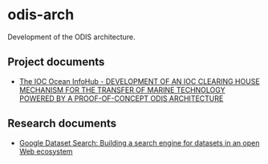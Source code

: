 # odis-arch

Development of the ODIS architecture.

## Project documents

- [The IOC Ocean InfoHub - DEVELOPMENT OF AN IOC CLEARING HOUSE MECHANISM FOR THE TRANSFER OF MARINE TECHNOLOGY POWERED BY A PROOF-OF-CONCEPT ODIS ARCHITECTURE](https://www.iode.org/components/com_oe/oe.php?task=download&id=44911&version=1.0&lang=1&format=1)

## Research documents

- [Google Dataset Search: Building a search engine for datasets in an open Web ecosystem](https://research.google/pubs/pub47845/)
